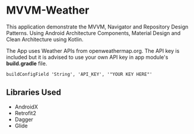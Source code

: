  # MVVM-Weather

This application demonstrate the MVVM, Navigator and Repository Design Patterns. Using Android Architecture Components, Material Design and Clean Architecture using Kotlin.

The App uses Weather APIs from openweathermap.org.
The API key is included but it is advised to use your own API key in app module's **build.gradle** file.

    buildConfigField 'String', 'API_KEY', '"YOUR KEY HERE"'

## Libraries Used

 - AndroidX
 - Retrofit2
 - Dagger
 - Glide
